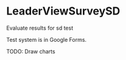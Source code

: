 # LeaderViewSurveySD
Evaluate results for sd test


Test system is in Google Forms. 

TODO: Draw charts
